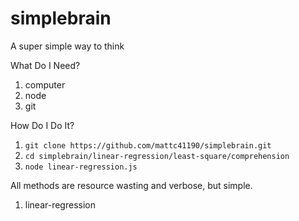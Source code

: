 # simplebrain
A super simple way to think

What Do I Need?

1. computer
2. node 
3. git

How Do I Do It?

1. `git clone https://github.com/mattc41190/simplebrain.git`
2. `cd simplebrain/linear-regression/least-square/comprehension`
3. `node linear-regression.js`


All methods are resource wasting and verbose, but simple.

1. linear-regression
